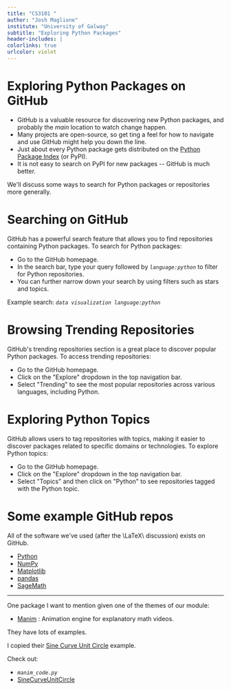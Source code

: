 ```yaml
---
title: "CS3101 "
author: "Josh Maglione"
institute: "University of Galway"
subtitle: "Exploring Python Packages"
header-includes: |
colorlinks: true
urlcolor: violet
---
```


# Exploring Python Packages on GitHub

- GitHub is a valuable resource for discovering new Python packages, and probably the *main* location to watch change happen. 
- Many projects are open-source, so get
ting a feel for how to navigate and use GitHub might help you down the line.
- Just about every Python package gets distributed on the [Python Package Index](https://pypi.org/) (or PyPI). 
- It is not easy to search on PyPI for new packages -- GitHub is much better.

We'll discuss some ways to search for Python packages or repositories more generally.

# Searching on GitHub

GitHub has a powerful search feature that allows you to find repositories containing Python packages. To search for Python packages:

- Go to the GitHub homepage.
- In the search bar, type your query followed by *`language:python`* to filter for Python repositories.
- You can further narrow down your search by using filters such as stars and topics.

Example search: *`data visualization language:python`*

# Browsing Trending Repositories

GitHub's trending repositories section is a great place to discover popular Python packages. To access trending repositories:

- Go to the GitHub homepage.
- Click on the "Explore" dropdown in the top navigation bar.
- Select "Trending" to see the most popular repositories across various languages, including Python.

# Exploring Python Topics

GitHub allows users to tag repositories with topics, making it easier to discover packages related to specific domains or technologies. To explore Python topics:

- Go to the GitHub homepage.
- Click on the "Explore" dropdown in the top navigation bar.
- Select "Topics" and then click on "Python" to see repositories tagged with the Python topic.

# Some example GitHub repos

All of the software we've used (after the \LaTeX\ discussion) exists on GitHub.

- [Python](https://github.com/python/cpython)
- [NumPy](https://github.com/numpy/numpy)
- [Matplotlib](https://github.com/matplotlib/matplotlib)
- [pandas](https://github.com/pandas-dev/pandas)
- [SageMath](https://github.com/sagemath/sage)

--- 

One package I want to mention given one of the themes of our module:

- [Manim](https://github.com/3b1b/manim) : Animation engine for explanatory math videos.

They have lots of examples. 

I copied their [Sine Curve Unit Circle](https://docs.manim.community/en/stable/examples.html#sinecurveunitcircle) example.

Check out: 

- *`manim_code.py`*
- [SineCurveUnitCircle]()